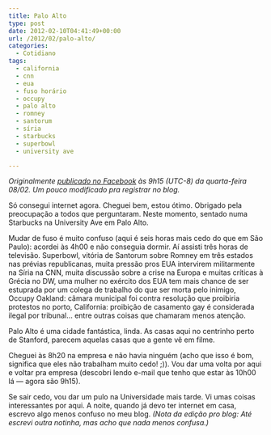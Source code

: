 ```yaml
---
title: Palo Alto
type: post
date: 2012-02-10T04:41:49+00:00
url: /2012/02/palo-alto/
categories:
  - Cotidiano
tags:
  - california
  - cnn
  - eua
  - fuso horário
  - occupy
  - palo alto
  - romney
  - santorum
  - síria
  - starbucks
  - superbowl
  - university ave

---
```

_Originalmente [publicado no Facebook][1] às 9h15 (UTC-8) da quarta-feira 08/02. Um pouco modificado pra registrar no blog._

Só consegui internet agora. Cheguei bem, estou ótimo. Obrigado pela preocupação a todos que perguntaram. Neste momento, sentado numa Starbucks na University Ave em Palo Alto.

Mudar de fuso é muito confuso (aqui é seis horas mais cedo do que em São Paulo): acordei às 4h00 e não conseguia dormir. Aí assisti três horas de televisão. Superbowl, vitória de Santorum sobre Romney em três estados nas prévias republicanas, muita pressão pros EUA intervirem militarmente na Síria na CNN, muita discussão sobre a crise na Europa e muitas críticas à Grécia no DW, uma mulher no exército dos EUA tem mais chance de ser estuprada por um colega de trabalho do que ser morta pelo inimigo, Occupy Oakland: câmara municipal foi contra resolução que proibiria protestos no porto, California: proibição de casamento gay é considerada ilegal por tribunal… entre outras coisas que chamaram menos atenção.

Palo Alto é uma cidade fantástica, linda. As casas aqui no centrinho perto de Stanford, parecem aquelas casas que a gente vê em filme.

Cheguei às 8h20 na empresa e não havia ninguém (acho que isso é bom, significa que eles não trabalham muito cedo! ;)). Vou dar uma volta por aqui e voltar pra empresa (descobri lendo e-mail que tenho que estar às 10h00 lá — agora são 9h15).

Se sair cedo, vou dar um pulo na Universidade mais tarde. Vi umas coisas interessantes por aqui. A noite, quando já devo ter internet em casa, escrevo algo menos confuso no meu blog. _(Nota da edição pro blog: Até escrevi outra notinha, mas acho que nada menos confusa.)_

 [1]: https://www.facebook.com/madeira.usp/posts/3254876489582
